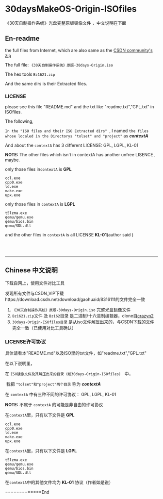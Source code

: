 # 30daysMakeOS-Origin-ISOfiles
《30天自制操作系统》光盘完整原版镜像文件 ，中文说明在下面

## En-readme

the full files from Internet, which are also same as the [CSDN community's zip](https://download.csdn.net/download/gaohuaid/8316111)

The full file: `《30天自制操作系统》原版-30days-Origin.iso `

The hex tools `Bz1621.zip`

And the same dirs is their Extracted files.    

  

### LICENSE

please see this file "README.md" and the txt like "readme.txt","GPL.txt" in ISOfiles.  

The following,

`In the "ISO files and their ISO Extracted dirs" `, 
	I named  ``the files whose localed in the Directorys "tolset" and "project"``  as  ***contextA***



And about the `contextA` has 3 different LICENSE: GPL, LGPL, KL-01  

**NOTE:** The other files which isn't in contextA has another unfree LISENCE , maybe.  



only those files in`contextA` is **GPL**

```GPL
ccl.exe
cpp0.exe
ld.exe
make.exe
upx.exe
```

only those files in `contextA` is **LGPL**

```LGPL
t5lzma.exe
qemu/qemu.exe
qemu/bios.bin
qemu/SDL.dll
```

and the other files in `contextA` is all LICENSE **KL-01**(author said )  



 <br/>

 <br/>

<hr/>

## Chinese  中文说明

下载自网上，使用文件对比工具

发现所有文件与CSDN_VIP下载https://download.csdn.net/download/gaohuaid/8316111的文件完全一致  



1. `《30天自制操作系统》原版-30days-Origin.iso`                            完整光盘镜像文件
2. `Bz1621.zip`文件 及 `Bz162`目录          是二进制/十六进制编辑器，clone自[crazyn2](https://github.com/crazyn2/30daysMakeOS-complete_iso_file/commits?author=crazyn2)
3. `30days-Origin-ISOfiles目录`                             是从iso文件解压出来的，与CSDN下载的文件完全一致（已使用对比工具确认）  

  

### LICENSE许可协议

具体请看本"README.md"以及ISO里的txt文件，如"readme.txt","GPL.txt"  

在以下说明里，

在 `ISO镜像文件及其解压出来的目录（如30days-Origin-ISOfiles） `中，

​      我把 ``"tolset"和"project"两个目录`` 称为  ***contextA***



在 `contextA` 中有三种不同的许可协议： GPL, LGPL, KL-01  

**NOTE:** 不属于 `contextA` 的可能是非自由的许可协议  



在`contextA`里，只有以下文件是 **GPL**

```GPL
ccl.exe
cpp0.exe
ld.exe
make.exe
upx.exe
```

在`contextA`里，只有以下文件是 **LGPL**

```LGPL
t5lzma.exe
qemu/qemu.exe
qemu/bios.bin
qemu/SDL.dll
```

在`contextA`中的其他文件均为 **KL-01** 协议（作者如是说）  

=============End

<br/>
